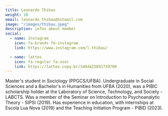 ```yaml
---
title: Leonardo Thibau
weight: 10
email: leonardo_thibau@hotmail.com
image: "/images/thibau.jpeg"
description: infos about member
social:
  - name: Instagram
    icon: fa-brands fa-instagram
    link: https://www.instagram.com/l.thibau/

  - name: lattes
    icon: fa-regular fa-user
    link: https://lattes.cnpq.br/3404425891739700
---
```


Master's student in Sociology (PPGCS/UFBA). Undergraduate in Social Sciences and a Bachelor's in Humanities from UFBA (2020), was a PIBIC scholarship holder at the Laboratory of Science, Technology, and Society - LABCTS. Was a member of the Seminar on Introduction to Psychoanalytic Theory - SIPSI (2019). Has experience in education, with internships at Escola Lua Nova (2019) and the Teaching Initiation Program - PIBID (2023). 